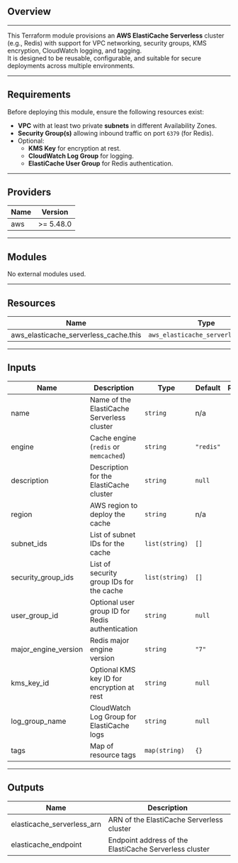 ## Overview
---
This Terraform module provisions an **AWS ElastiCache Serverless** cluster (e.g., Redis) with support for VPC networking, security groups, KMS encryption, CloudWatch logging, and tagging.  
It is designed to be reusable, configurable, and suitable for secure deployments across multiple environments.

---

## Requirements

Before deploying this module, ensure the following resources exist:

- **VPC** with at least two private **subnets** in different Availability Zones.
- **Security Group(s)** allowing inbound traffic on port `6379` (for Redis).
- Optional:
  - **KMS Key** for encryption at rest.
  - **CloudWatch Log Group** for logging.
  - **ElastiCache User Group** for Redis authentication.

---

## Providers

| Name | Version |
|------|----------|
| <a name="provider_aws"></a> aws | >= 5.48.0 |

---

## Modules

No external modules used.

---

## Resources

| Name | Type |
|------|------|
| aws_elasticache_serverless_cache.this | `aws_elasticache_serverless_cache` |

---

## Inputs

| Name | Description | Type | Default | Required |
|------|--------------|------|----------|:--------:|
| <a name="input_name"></a> name | Name of the ElastiCache Serverless cluster | `string` | n/a | yes |
| <a name="input_engine"></a> engine | Cache engine (`redis` or `memcached`) | `string` | `"redis"` | no |
| <a name="input_description"></a> description | Description for the ElastiCache cluster | `string` | `null` | no |
| <a name="input_region"></a> region | AWS region to deploy the cache | `string` | n/a | yes |
| <a name="input_subnet_ids"></a> subnet_ids | List of subnet IDs for the cache | `list(string)` | `[]` | no |
| <a name="input_security_group_ids"></a> security_group_ids | List of security group IDs for the cache | `list(string)` | `[]` | no |
| <a name="input_user_group_id"></a> user_group_id | Optional user group ID for Redis authentication | `string` | `null` | no |
| <a name="input_major_engine_version"></a> major_engine_version | Redis major engine version | `string` | `"7"` | no |
| <a name="input_kms_key_id"></a> kms_key_id | Optional KMS key ID for encryption at rest | `string` | `null` | no |
| <a name="input_log_group_name"></a> log_group_name | CloudWatch Log Group for ElastiCache logs | `string` | `null` | no |
| <a name="input_tags"></a> tags | Map of resource tags | `map(string)` | `{}` | no |

---

## Outputs

| Name | Description |
|------|-------------|
| <a name="output_elasticache_serverless_arn"></a> elasticache_serverless_arn | ARN of the ElastiCache Serverless cluster |
| <a name="output_elasticache_endpoint"></a> elasticache_endpoint | Endpoint address of the ElastiCache Serverless cluster |
